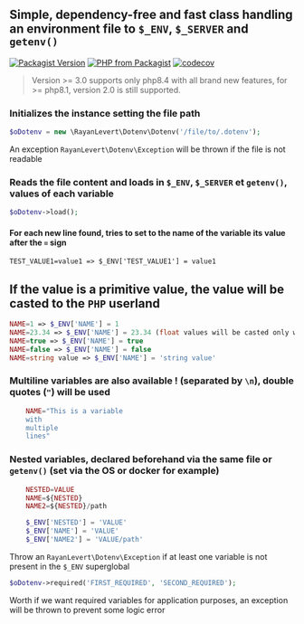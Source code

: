 ## Simple, dependency-free and fast class handling an environment file to `$_ENV`, `$_SERVER` and `getenv()`

[![Packagist Version](https://img.shields.io/packagist/v/rayanlevert/dotenv)](https://packagist.org/packages/rayanlevert/dotenv)
[![PHP from Packagist](https://img.shields.io/packagist/php-v/rayanlevert/dotenv)](https://packagist.org/packages/rayanlevert/dotenv)
[![codecov](https://codecov.io/gh/rayanlevert/dotenv/branch/main/graph/badge.svg)](https://codecov.io/gh/rayanlevert/dotenv)

> Version >= 3.0 supports only php8.4 with all brand new features, for >= php8.1, version 2.0 is still supported.

### Initializes the instance setting the file path

```php
$oDotenv = new \RayanLevert\Dotenv\Dotenv('/file/to/.dotenv');
```
An exception `RayanLevert\Dotenv\Exception` will be thrown if the file is not readable

### Reads the file content and loads in `$_ENV`, `$_SERVER` et `getenv()`, values of each variable

```php
$oDotenv->load();
```

#### For each new line found, tries to set to the name of the variable its value after the `=` sign

```
TEST_VALUE1=value1 => $_ENV['TEST_VALUE1'] = value1
```

## If the value is a primitive value, the value will be casted to the `PHP` userland

```php
NAME=1 => $_ENV['NAME'] = 1
NAME=23.34 => $_ENV['NAME'] = 23.34 (float values will be casted only with a dot .)
NAME=true => $_ENV['NAME'] = true
NAME=false => $_ENV['NAME'] = false
NAME=string value => $_ENV['NAME'] = 'string value'
```

###  Multiline variables are also available ! (separated by `\n`), double quotes (`"`) will be used

```php
    NAME="This is a variable
    with
    multiple
    lines"
```

### Nested variables, declared beforehand via the same file or `getenv()` (set via the OS or docker for example)

```php
    NESTED=VALUE
    NAME=${NESTED}
    NAME2=${NESTED}/path

    $_ENV['NESTED'] = 'VALUE'
    $_ENV['NAME'] = 'VALUE'
    $_ENV['NAME2'] = 'VALUE/path'
```

Throw an `RayanLevert\Dotenv\Exception` if at least one variable is not present in the `$_ENV` superglobal

```php
$oDotenv->required('FIRST_REQUIRED', 'SECOND_REQUIRED');
```

Worth if we want required variables for application purposes, an exception will be thrown to prevent some logic error
